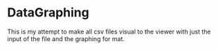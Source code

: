 # DataGraphing
This is my attempt to make all csv files visual to the viewer with just the input of the file and the graphing for mat.
